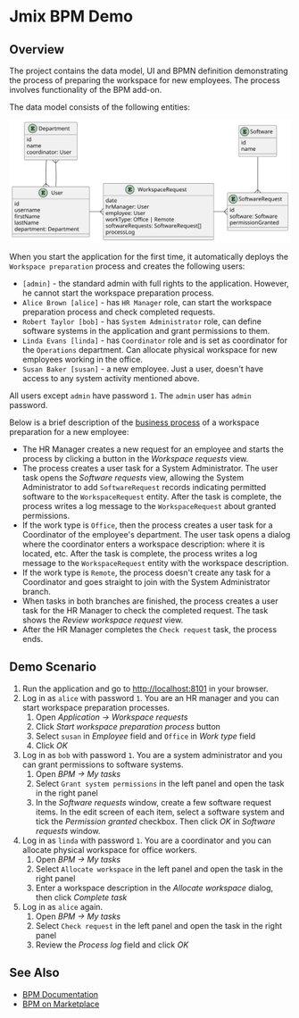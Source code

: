 # Jmix BPM Demo

## Overview

The project contains the data model, UI and BPMN definition demonstrating the process of preparing the workspace for new employees. The process involves functionality of the BPM add-on.

The data model consists of the following entities:

![](doc/data-model.svg)

When you start the application for the first time, it automatically deploys the `Workspace preparation` process and creates the following users:

- `[admin]` - the standard admin with full rights to the application. However, he cannot start the workspace preparation process.
- `Alice Brown [alice]` - has `HR Manager` role, can start the workspace preparation process and check completed requests.
- `Robert Taylor [bob]` - has `System Administrator` role, can define software systems in the application and grant permissions to them.
- `Linda Evans [linda]` - has `Coordinator` role and is set as coordinator for the `Operations` department. Can allocate physical workspace for new employees working in the office.
- `Susan Baker [susan]` - a new employee. Just a user, doesn't have access to any system activity mentioned above.

All users except `admin` have password `1`. The `admin` user has `admin` password.

Below is a brief description of the [business process](doc/workspace-preparation-process.png) of a workspace preparation for a new employee: 

- The HR Manager creates a new request for an employee and starts the process by clicking a button in the _Workspace requests_ view.
- The process creates a user task for a System Administrator. The user task opens the _Software requests_ view, allowing the System Administrator to add `SoftwareRequest` records indicating permitted software to the `WorkspaceRequest` entity. After the task is complete, the process writes a log message to the `WorkspaceRequest` about granted permissions.
- If the work type is `Office`, then the process creates a user task for a Coordinator of the employee's department. The user task opens a dialog where the coordinator enters a workspace description: where it is located, etc. After the task is complete, the process writes a log message to the `WorkspaceRequest` entity with the workspace description.
- If the work type is `Remote`, the process doesn't create any task for a Coordinator and goes straight to join with the System Administrator branch.
- When tasks in both branches are finished, the process creates a user task for the HR Manager to check the completed request. The task shows the _Review workspace request_ view.
- After the HR Manager completes the `Check request` task, the process ends.

## Demo Scenario

1. Run the application and go to <http://localhost:8101> in your browser.
2. Log in as `alice` with password `1`. You are an HR manager and you can start workspace preparation processes.
   1. Open _Application → Workspace requests_
   2. Click _Start workspace preparation process_ button
   3. Select `susan` in _Employee_ field and `Office` in _Work type_ field
   4. Click _OK_
3. Log in as `bob` with password `1`. You are a system administrator and you can grant permissions to software systems.
   1. Open _BPM → My tasks_
   2. Select `Grant system permissions` in the left panel and open the task in the right panel
   3. In the _Software requests_ window, create a few software request items. In the edit screen of each item, select a software system and tick the _Permission granted_ checkbox. Then click _OK_ in _Software requests_ window.
4. Log in as `linda` with password `1`. You are a coordinator and you can allocate physical workspace for office workers.
   1. Open _BPM → My tasks_
   2. Select `Allocate workspace` in the left panel and open the task in the right panel
   3. Enter a workspace description in the _Allocate workspace_ dialog, then click _Complete task_
5. Log in as `alice` again. 
   1. Open _BPM → My tasks_
   2. Select `Check request` in the left panel and open the task in the right panel
   3. Review the _Process log_ field and click _OK_

## See Also

- [BPM Documentation](https://docs.jmix.io/jmix/bpm/index.html)
- [BPM on Marketplace](https://www.jmix.io/marketplace/bpm/)
